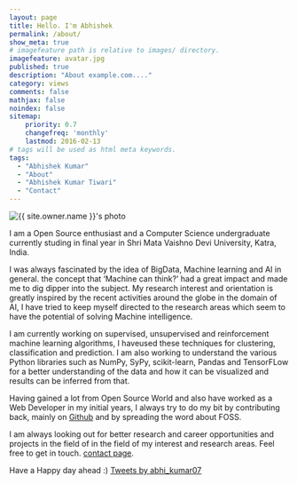 ```yaml
---
layout: page
title: Hello. I'm Abhishek
permalink: /about/
show_meta: true
# imagefeature path is relative to images/ directory.
imagefeature: avatar.jpg
published: true
description: "About example.com...."
category: views
comments: false
mathjax: false
noindex: false
sitemap:
    priority: 0.7
    changefreq: 'monthly'
    lastmod: 2016-02-13
# tags will be used as html meta keywords.    
tags:
  - "Abhishek Kumar"
  - "About"
  - "Abhishek Kumar Tiwari"
  - "Contact"
---
```


<div class="post-author text-center">                       
            <img src="{{ site.urlimg }}{{ site.owner.avatar }}" alt="{{ site.owner.name }}'s photo" itemprop="image" class="post-avatar img-circle img-responsive"/>
<span class="social-icons" style="padding-top: 10px; padding-bottom: 1px;">
<a href="{{ site.url }}/cv" title="Curriculum Vitae" class="social-icons"><i class="iconm iconm-profile" style="vertical-align: top;"></i></a>
<a href="{{ site.owner.linkedin }}" class="social-icons" title="LinkedIn profile"><i class="iconm iconm-linkedin2"></i></a>
</span>
</div>

I am a Open Source enthusiast and a Computer Science undergraduate currently studing in final year in Shri Mata Vaishno Devi University, Katra, India.

I was always fascinated by the idea of BigData, Machine learning and AI in general. the concept that ‘Machine can think?’ had a great impact and made me to dig dipper into the subject. My research interest and orientation is greatly inspired by the recent activities around the globe in the domain of AI, I have tried to keep myself directed to the research areas which seem to have the potential of solving Machine intelligence.

I am currently working on supervised, unsupervised and reinforcement machine learning algorithms, I haveused these techniques for clustering, classification and prediction. I am also working to understand the various Python libraries such as NumPy, SyPy, scikit-learn, Pandas and TensorFLow for a better understanding of the data and how it can be visualized and results can be inferred from that.

Having gained a lot from Open Source World and also have worked as a Web Developer in my initial years, I always try to do my bit by contributing back, mainly on [Github](https://github.com/vibrantabhi19) and by spreading the word about FOSS.

I am always looking out for better research and career opportunities and projects in the field of in the field of my interest and research areas. Feel free to get in touch. [contact page](/contact/).

Have a Happy day ahead :)
<a class="twitter-timeline" href="https://twitter.com/abhi_kumar07">Tweets by abhi_kumar07</a> <script async src="//platform.twitter.com/widgets.js" charset="utf-8"></script>
